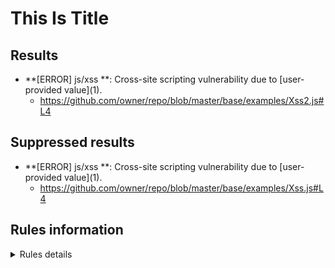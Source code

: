 # This Is Title

## Results
- **[ERROR] js/xss **: Cross-site scripting vulnerability due to \[user-provided value\]\(1\).
    - https://github.com/owner/repo/blob/master/base/examples/Xss2.js#L4


## Suppressed results

- **[ERROR] js/xss **: Cross-site scripting vulnerability due to \[user-provided value\]\(1\).
    - https://github.com/owner/repo/blob/master/base/examples/Xss.js#L4



## Rules information
<!-- Rule Info -->
<details><summary>Rules details</summary>


    - js/xss [error] 

    > Client-side cross-site scripting

 
<details><summary>Details</summary>
<pre>{
    "driver": {
        "name": "CodeQL command-line toolchain",
        "organization": "GitHub",
        "semanticVersion": "2.2.4",
        "rules": [
            {
                "id": "js/xss",
                "name": "js/xss",
                "shortDescription": {
                    "text": "Client-side cross-site scripting"
                },
                "fullDescription": {
                    "text": "Writing user input directly to the DOM allows for a cross-site scripting vulnerability."
                },
                "defaultConfiguration": {
                    "level": "error"
                },
                "properties": {
                    "tags": [
                        "security",
                        "external/cwe/cwe-079",
                        "external/cwe/cwe-116"
                    ],
                    "kind": "path-problem",
                    "precision": "high",
                    "name": "Client-side cross-site scripting",
                    "description": "Writing user input directly to the DOM allows for\n              a cross-site scripting vulnerability.",
                    "id": "js/xss",
                    "problem.severity": "error"
                }
            }
        ]
    }
}</pre></details>

## Tool information
- Name: CodeQL command-line toolchain
- Organization: GitHub
- Version: 2.2.4
